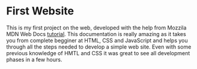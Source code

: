 # First Website

This is my first project on the web, developed with the help from Mozzila MDN Web Docs [tutorial](https://developer.mozilla.org/en-US/docs/Learn/Getting_started_with_the_web). This documentation is really amazing as it takes you from complete begginer at HTML, CSS and JavaScript and helps you through all the steps needed to develop a simple web site. Even with some previous knowledge of HMTL and CSS it was great to see all development phases in a few hours.